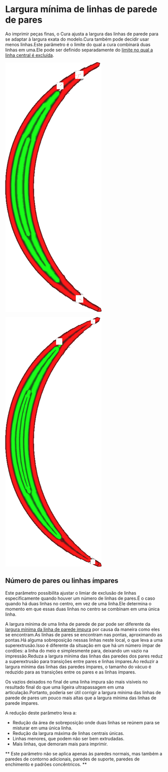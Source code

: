 Largura mínima de linhas de parede de pares
====
Ao imprimir peças finas, o Cura ajusta a largura das linhas de parede para se adaptar à largura exata do modelo.Cura também pode decidir usar menos linhas.Este parâmetro é o limite do qual a cura combinará duas linhas em uma.Ele pode ser definido separadamente do [limite no qual a linha central é excluída](min_odd_wall_line_width.md).

![A linha central é estendida para se adaptar](../../../articles/images/min_wall_line_width_0_34.png)

![Ao reduzir este parâmetro, ele usa duas linhas](../../../articles/images/min_wall_line_width_even_0_1.png)

Número de pares ou linhas ímpares
----
Este parâmetro possibilita ajustar o limiar de exclusão de linhas especificamente quando houver um número de linhas de pares.É o caso quando há duas linhas no centro, em vez de uma linha.Ele determina o momento em que essas duas linhas no centro se combinam em uma única linha.

A largura mínima de uma linha de parede de par pode ser diferente da [largura mínima da linha de parede impura](min_odd_wall_line_width.md) por causa da maneira como eles se encontram.As linhas de pares se encontram nas pontas, aproximando as pontas.Há alguma sobreposição nessas linhas neste local, o que leva a uma superextrusão.Isso é diferente da situação em que há um número ímpar de cordões: a linha do meio e simplesmente para, deixando um vazio na impressão.Reduza a largura mínima das linhas das paredes dos pares reduz a superextrusão para transições entre pares e linhas ímpares.Ao reduzir a largura mínima das linhas das paredes ímpares, o tamanho do vácuo é reduzido para as transições entre os pares e as linhas ímpares.

Os vazios deixados no final de uma linha impura são mais visíveis no resultado final do que uma ligeira ultrapassagem em uma articulação.Portanto, poderia ser útil corrigir a largura mínima das linhas de parede de pares um pouco mais altas que a largura mínima das linhas de parede ímpares.

A redução deste parâmetro leva a:
* Redução da área de sobreposição onde duas linhas se reúnem para se misturar em uma única linha.
* Redução da largura máxima de linhas centrais únicas.
* Linhas menores, que podem não ser bem extrudadas.
* Mais linhas, que demoram mais para imprimir.

** Este parâmetro não se aplica apenas às paredes normais, mas também a paredes de contorno adicionais, paredes de suporte, paredes de enchimento e padrões concêntricos. **